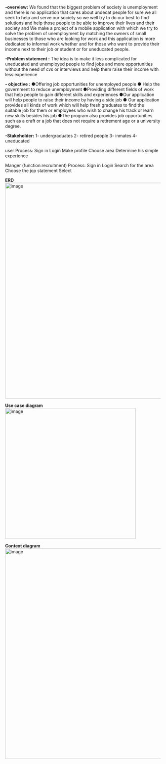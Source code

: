 **-overview:**
We found that the biggest problem of society is unemployment and there is no application that cares about undecat people
for sure we all seek to help and serve our society so we well try to do our best to find solutions and help those people to be able to improve their lives and their society and We make a project of a mobile application with which we try to solve the problem of unemployment by matching the owners of small businesses to those who are looking for work and this application is more dedicated to informal work whether and for those who want to provide their income next to their job or student or for uneducated people. 

**-Problem statement :**
The idea is to make it less complicated for uneducated and unemployed people to find jobs and more opportunities without the need of cvs or interviews and help them raise their income with less experience

**- objective :**
●Offering job opportunities for unemployed people 
● Help the government to reduce unemployment
●Providing different fields of work that help people to gain different skills and experiences
●Our application will help people to raise their income by having a side job
● Our application provides all kinds of work which will help fresh graduates to find the suitable job for them or employees who wish to change his track or learn new skills besides his job
●The program also provides job  opportunities such as a craft or a job that does not require a retirement age or a university degree.

**-Stakeholder:**
1- undergraduates 
2- retired people 
3- inmates
4- uneducated

user
Process:
Sign in 
Login 
Make profile 
Choose area
Determine his simple experience 

Manger (function:recruitment) 
Process:
Sign in 
Login 
Search for the area 
Choose the jop statement 
Select



**ERD**
<img width="698" alt="image" src="https://user-images.githubusercontent.com/110172723/195984967-c3fb24f9-0421-47c0-9d80-26c1bd963c78.png">

**Use case diagram** 
<img width="423" alt="image" src="https://user-images.githubusercontent.com/110172723/195985255-bbf83464-4e32-47f4-aa8e-5f54a751fb84.png">

**Context diagram**
<img width="681" alt="image" src="https://user-images.githubusercontent.com/110172723/195985276-b84baa6b-448d-4f6d-afbf-a7f1fabc2d6f.png">



